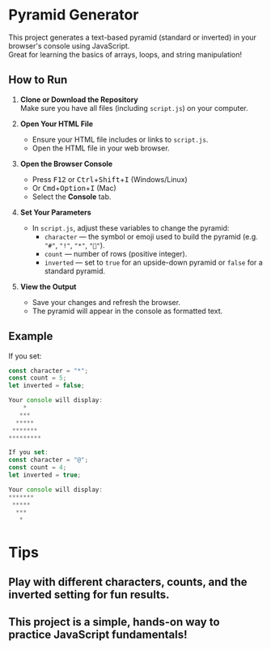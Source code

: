 # Pyramid Generator

This project generates a text-based pyramid (standard or inverted) in your browser's console using JavaScript.  
Great for learning the basics of arrays, loops, and string manipulation!

## How to Run

1. **Clone or Download the Repository**  
   Make sure you have all files (including `script.js`) on your computer.

2. **Open Your HTML File**  
   - Ensure your HTML file includes or links to `script.js`.
   - Open the HTML file in your web browser.

3. **Open the Browser Console**  
   - Press <kbd>F12</kbd> or <kbd>Ctrl</kbd>+<kbd>Shift</kbd>+<kbd>I</kbd> (Windows/Linux)
   - Or <kbd>Cmd</kbd>+<kbd>Option</kbd>+<kbd>I</kbd> (Mac)
   - Select the **Console** tab.

4. **Set Your Parameters**
   - In `script.js`, adjust these variables to change the pyramid:
     - `character` — the symbol or emoji used to build the pyramid (e.g. `"#"`, `"!"`, `"*"`, `"💎"`).
     - `count` — number of rows (positive integer).
     - `inverted` — set to `true` for an upside-down pyramid or `false` for a standard pyramid.

5. **View the Output**
   - Save your changes and refresh the browser.
   - The pyramid will appear in the console as formatted text.

## Example

If you set:
```js
const character = "*";
const count = 5;
let inverted = false;

Your console will display:
    *    
   ***   
  *****  
 ******* 
*********

If you set:
const character = "@";
const count = 4;
let inverted = true;

Your console will display:
*******
 *****
  ***
   *
```
# Tips

## Play with different characters, counts, and the inverted setting for fun results.

## This project is a simple, hands-on way to practice JavaScript fundamentals!

